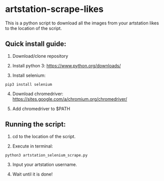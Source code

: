 artstation-scrape-likes
====
This is a python script to download all the images from your artstation likes to the location of the script.

Quick install guide:
----
1. Download/clone repository

2. Install python 3: https://www.python.org/downloads/

3. Install selenium:
```
pip3 install selenium
```

4. Download chromedriver: https://sites.google.com/a/chromium.org/chromedriver/

5. Add chromedriver to $PATH

Running the script:
----
1. cd to the location of the script.

2. Execute in terminal:

```
python3 artstation_selenium_scrape.py 
```

3. Input your artstation username.

4. Wait until it is done!
